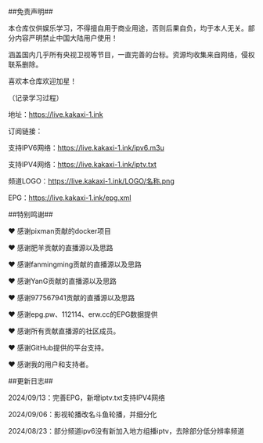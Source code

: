 ##免责声明##

本仓库仅供娱乐学习，不得擅自用于商业用途，否则后果自负，均于本人无关。部分内容严明禁止中国大陆用户使用！

涵盖国内几乎所有央视卫视等节目，一直完善的台标。资源均收集来自网络，侵权联系删除。

喜欢本仓库欢迎加星！

（记录学习过程）

地址：https://live.kakaxi-1.ink

订阅链接：

支持IPV6网络：https://live.kakaxi-1.ink/ipv6.m3u

支持IPV4网络：https://live.kakaxi-1.ink/iptv.txt

频道LOGO：https://live.kakaxi-1.ink/LOGO/名称.png

EPG：https://live.kakaxi-1.ink/epg.xml


##特别鸣谢##

❤ 感谢pixman贡献的docker项目

❤ 感谢肥羊贡献的直播源以及思路

❤ 感谢fanmingming贡献的直播源以及思路

❤ 感谢YanG贡献的直播源以及思路

❤ 感谢977567941贡献的直播源以及思路

❤ 感谢epg.pw、112114、erw.cc的EPG数据提供

❤ 感谢所有贡献直播源的社区成员。

❤ 感谢GitHub提供的平台支持。

❤ 感谢我的用户和支持者。

##更新日志##

2024/09/13：完善EPG，新增iptv.txt支持IPV4网络

2024/09/06：影视轮播改名斗鱼轮播，并细分化

2024/08/23：部分频道ipv6没有新加入地方组播iptv，去除部分低分辨率频道
